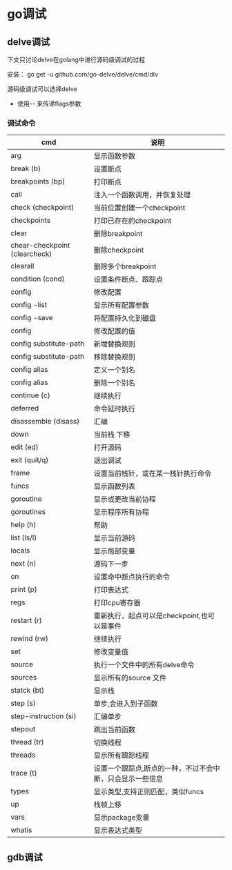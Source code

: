 # go调试

## delve调试

下文只讨论delve在golang中进行源码级调试的过程

安装： go get -u github.com/go-delve/delve/cmd/dlv

源码级调试可以选择delve

- 使用-- 来传递flags参数

### 调试命令

cmd | 说明
---|---
arg | 显示函数参数
break (b) | 设置断点
breakpoints (bp) | 打印断点
call | 注入一个函数调用，并恢复处理
check (checkpoint) | 当前位置创建一个checkpoint
checkpoints | 打印已存在的checkpoint
clear | 删除breakpoint
chear-checkpoint (clearcheck) | 删除checkpoint
clearall | 删除多个breakpoint
condition (cond)| 设置条件断点、跟踪点
config | 修改配置
  config -list | 显示所有配置参数
  config -save | 将配置持久化到磁盘
  config <k> <v> | 修改配置的值
  config substitute-path <from> <to> | 新增替换规则
  config substitute-path <from> | 移除替换规则
  config alias <cmd> <alias> | 定义一个别名
  config alias <alias> | 删除一个别名
continue (c) | 继续执行
deferred | 命令延时执行
disassemble (disass) | 汇编
down | 当前栈 下移
edit (ed) | 打开源码
exit (quit/q) | 退出调试
frame | 设置当前栈针，或在某一栈针执行命令
funcs | 显示函数列表
goroutine | 显示或更改当前协程
goroutines | 显示程序所有协程
help (h) | 帮助
list (ls/l) | 显示当前源码
locals | 显示局部变量
next (n) | 源码下一步
on | 设置命中断点执行的命令
print (p) | 打印表达式
regs | 打印cpu寄存器
restart (r) | 重新执行，起点可以是checkpoint,也可以是事件
rewind (rw) | 继续执行
set | 修改变量值
source | 执行一个文件中的所有delve命令
sources | 显示所有的source 文件
statck (bt) | 显示栈
step (s) | 单步,会进入到子函数
step-instruction (si) | 汇编单步
stepout | 跳出当前函数
thread (tr) | 切换线程
threads | 显示所有跟踪线程
trace (t) | 设置一个跟踪点,断点的一种，不过不会中断，只会显示一些信息
types | 显示类型,支持正则匹配，类似funcs
up | 栈帧上移
vars | 显示package变量
whatis | 显示表达式类型





## gdb调试
